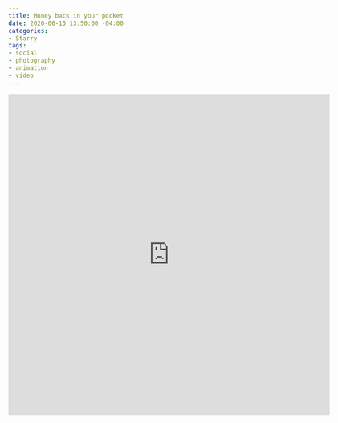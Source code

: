 ```yaml
---
title: Money back in your pocket
date: 2020-06-15 13:50:00 -04:00
categories:
- Starry
tags:
- social
- photography
- animation
- video
---
```


<div class="video-square">
	<iframe src="https://player.vimeo.com/video/429341907?&loop=1" width="640" height="640" frameborder="0" webkitallowfullscreen mozallowfullscreen allowfullscreen allow="autoplay" background="1"></iframe>
</div>
